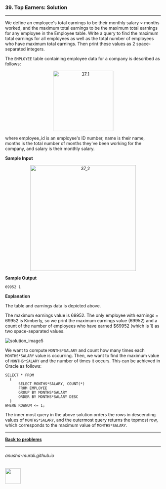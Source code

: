 ### 39. Top Earners: Solution

---
We define an employee's total earnings to be their monthly salary × months worked, and the maximum total earnings to be the maximum total earnings for any employee in the Employee table. Write a query to find the maximum total earnings for all employees as well as the total number of employees who have maximum total earnings. 
Then print these values as 2 space-separated integers.
 
The `EMPLOYEE` table containing employee data for a company is described as follows:

<p align="center">
<img width="195" alt="37_1" src="https://github.com/user-attachments/assets/6d1c5bd1-4d56-47a4-92b6-2d1c3497f47b" />
</p>

where employee_id is an employee's ID number, name is their name, months is the total number of months they've been working for the company, and salary is their monthly salary.

**Sample Input**

<p align="center">
<img width="342" alt="37_2" src="https://github.com/user-attachments/assets/112fbcbe-f818-411a-ab24-add358384cd2" />
</p>

**Sample Output**

```
69952 1
```

**Explanation**

The table and earnings data is depicted above.

The maximum earnings value is 69952. The only employee with earnings = 69952 is Kimberly, so we print the maximum earnings value (69952) and a 
count of the number of employees who have earned $69952 (which is 1) as two space-separated values.

![solution_image5](https://github.com/user-attachments/assets/82f796e0-28cb-4ef0-bcdc-1a701ce7db53)

 We want to compute `MONTHS*SALARY` and count how many times each `MONTHS*SALARY` value is occurring. Then, we want to find the
  maximum value of `MONTHS*SALARY` and the number of times it occurs. This can be achieved in Oracle as follows:

```
SELECT * FROM
  (
      SELECT MONTHS*SALARY, COUNT(*)
      FROM EMPLOYEE
      GROUP BY MONTHS*SALARY
      ORDER BY MONTHS*SALARY DESC
  )
WHERE ROWNUM <= 1;
```
The inner most query in the above solution orders the rows in descending values of `MONTHS*SALARY`, and the outermost 
  query returns the topmost row, which corresponds to the maximum value of `MONTHS*SALARY`.
  
---

**[Back to problems](./problems.md)**

* * *
###### anusha-murali.github.io

<img src="https://github.com/anusha-murali/anusha-murali.github.io/assets/111596338/639243aa-2857-4595-a65a-7852762bb002" width="50" height="50"/>
